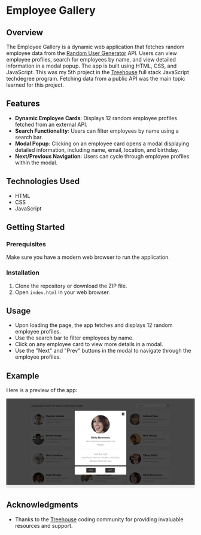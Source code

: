 # Employee Gallery

## Overview

The Employee Gallery is a dynamic web application that fetches random employee data from the [Random User Generator](https://randomuser.me/) API. Users can view employee profiles, search for employees by name, and view detailed information in a modal popup. The app is built using HTML, CSS, and JavaScript. This was my 5th project in the [Treehouse](https://teamtreehouse.com/) full stack JavaScript techdegree program. Fetching data from a public API was the main topic learned for this project.

## Features

- **Dynamic Employee Cards**: Displays 12 random employee profiles fetched from an external API.
- **Search Functionality**: Users can filter employees by name using a search bar.
- **Modal Popup**: Clicking on an employee card opens a modal displaying detailed information, including name, email, location, and birthday.
- **Next/Previous Navigation**: Users can cycle through employee profiles within the modal.

## Technologies Used

- HTML
- CSS
- JavaScript

## Getting Started

### Prerequisites

Make sure you have a modern web browser to run the application.

### Installation

1. Clone the repository or download the ZIP file.
2. Open `index.html` in your web browser.

## Usage

- Upon loading the page, the app fetches and displays 12 random employee profiles.
- Use the search bar to filter employees by name.
- Click on any employee card to view more details in a modal.
- Use the "Next" and "Prev" buttons in the modal to navigate through the employee profiles.

## Example

Here is a preview of the app:

![Preview Employee Gallery App](./images/screenshot.png)

## Acknowledgments

- Thanks to the [Treehouse](https://teamtreehouse.com/) coding community for providing invaluable resources and support.
